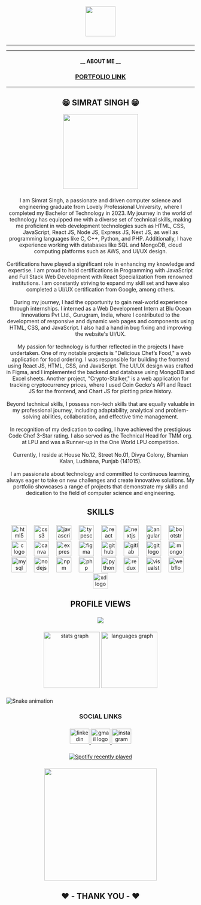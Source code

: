 
###

<div align="center">
  <img height="80" src="https://s11.gifyu.com/images/S44eS.gif"  />
</div>

###
<hr>
<hr>
<h4 align="center">__ ABOUT ME  __</h4>
<h3 align="center">
  <a href="https://simratsingh.netlify.app/" target="_blank">
    PORTFOLIO LINK
  </a>
</h3>
<hr>
<h2 align="center">😁 SIMRAT SINGH 😁</h2>  

<div align="center">
  <img height="200" src="https://s11.gifyu.com/images/S44Gi.gif"  />
</div>

###

<p align="center">I am Simrat Singh, a passionate and driven computer science and engineering graduate from Lovely Professional University, where I completed my Bachelor of Technology in 2023. My journey in the world of technology has equipped me with a diverse set of technical skills, making me proficient in web development technologies such as HTML, CSS, JavaScript, React JS, Node JS, Express JS, Next JS, as well as programming languages like C, C++, Python, and PHP. Additionally, I have experience working with databases like SQL and MongoDB, cloud computing platforms such as AWS, and UI/UX design.<br><br>Certifications have played a significant role in enhancing my knowledge and expertise. I am proud to hold certifications in Programming with JavaScript and Full Stack Web Development with React Specialization from renowned institutions. I am constantly striving to expand my skill set and have also completed a UI/UX certification from Google, among others.<br><br>During my journey, I had the opportunity to gain real-world experience through internships. I interned as a Web Development Intern at Blu Ocean Innovations Pvt Ltd., Gurugram, India, where I contributed to the development of responsive and dynamic web pages and components using HTML, CSS, and JavaScript. I also had a hand in bug fixing and improving the website's UI/UX.<br><br>My passion for technology is further reflected in the projects I have undertaken. One of my notable projects is "Delicious Chef’s Food," a web application for food ordering. I was responsible for building the frontend using React JS, HTML, CSS, and JavaScript. The UI/UX design was crafted in Figma, and I implemented the backend and database using MongoDB and Excel sheets. Another project, "Crypto-Stalker," is a web application for tracking cryptocurrency prices, where I used Coin Gecko's API and React JS for the frontend, and Chart JS for plotting price history.<br><br>Beyond technical skills, I possess non-tech skills that are equally valuable in my professional journey, including adaptability, analytical and problem-solving abilities, collaboration, and effective time management.<br><br>In recognition of my dedication to coding, I have achieved the prestigious Code Chef 3-Star rating. I also served as the Technical Head for TMM org. at LPU and was a Runner-up in the One World LPU competition.<br><br>Currently, I reside at House No.12, Street No.01, Divya Colony, Bhamian Kalan, Ludhiana, Punjab (141015).<br><br>I am passionate about technology and committed to continuous learning, always eager to take on new challenges and create innovative solutions. My portfolio showcases a range of projects that demonstrate my skills and dedication to the field of computer science and engineering.</p>

###

<h2 align="center">SKILLS</h2>

###

<div align="center">
  <img src="https://cdn.jsdelivr.net/gh/devicons/devicon/icons/html5/html5-original.svg" height="40" alt="html5 logo"  />
  <img width="12" />
  <img src="https://cdn.jsdelivr.net/gh/devicons/devicon/icons/css3/css3-original.svg" height="40" alt="css3 logo"  />
  <img width="12" />
  <img src="https://cdn.jsdelivr.net/gh/devicons/devicon/icons/javascript/javascript-original.svg" height="40" alt="javascript logo"  />
  <img width="12" />
  <img src="https://cdn.jsdelivr.net/gh/devicons/devicon/icons/typescript/typescript-original.svg" height="40" alt="typescript logo"  />
  <img width="12" />
  <img src="https://cdn.jsdelivr.net/gh/devicons/devicon/icons/react/react-original.svg" height="40" alt="react logo"  />
  <img width="12" />
  <img src="https://cdn.jsdelivr.net/gh/devicons/devicon/icons/nextjs/nextjs-original.svg" height="40" alt="nextjs logo"  />
  <img width="12" />
  <img src="https://cdn.jsdelivr.net/gh/devicons/devicon/icons/angularjs/angularjs-original.svg" height="40" alt="angularjs logo"  />
  <img width="12" />
  <img src="https://cdn.jsdelivr.net/gh/devicons/devicon/icons/bootstrap/bootstrap-original.svg" height="40" alt="bootstrap logo"  />
  <img width="12" />
  <img src="https://cdn.jsdelivr.net/gh/devicons/devicon/icons/c/c-original.svg" height="40" alt="c logo"  />
  <img width="12" />
  <img src="https://cdn.jsdelivr.net/gh/devicons/devicon/icons/canva/canva-original.svg" height="40" alt="canva logo"  />
  <img width="12" />
  <img src="https://cdn.jsdelivr.net/gh/devicons/devicon/icons/express/express-original.svg" height="40" alt="express logo"  />
  <img width="12" />
  <img src="https://cdn.jsdelivr.net/gh/devicons/devicon/icons/figma/figma-original.svg" height="40" alt="figma logo"  />
  <img width="12" />
  <img src="https://cdn.jsdelivr.net/gh/devicons/devicon/icons/github/github-original.svg" height="40" alt="github logo"  />
  <img width="12" />
  <img src="https://cdn.jsdelivr.net/gh/devicons/devicon/icons/gitlab/gitlab-original.svg" height="40" alt="gitlab logo"  />
  <img width="12" />
  <img src="https://cdn.jsdelivr.net/gh/devicons/devicon/icons/git/git-original.svg" height="40" alt="git logo"  />
  <img width="12" />
  <img src="https://cdn.jsdelivr.net/gh/devicons/devicon/icons/mongodb/mongodb-original.svg" height="40" alt="mongodb logo"  />
  <img width="12" />
  <img src="https://cdn.jsdelivr.net/gh/devicons/devicon/icons/mysql/mysql-original.svg" height="40" alt="mysql logo"  />
  <img width="12" />
  <img src="https://cdn.jsdelivr.net/gh/devicons/devicon/icons/nodejs/nodejs-original.svg" height="40" alt="nodejs logo"  />
  <img width="12" />
  <img src="https://cdn.jsdelivr.net/gh/devicons/devicon/icons/npm/npm-original-wordmark.svg" height="40" alt="npm logo"  />
  <img width="12" />
  <img src="https://cdn.jsdelivr.net/gh/devicons/devicon/icons/php/php-original.svg" height="40" alt="php logo"  />
  <img width="12" />
  <img src="https://cdn.jsdelivr.net/gh/devicons/devicon/icons/python/python-original.svg" height="40" alt="python logo"  />
  <img width="12" />
  <img src="https://cdn.jsdelivr.net/gh/devicons/devicon/icons/redux/redux-original.svg" height="40" alt="redux logo"  />
  <img width="12" />
  <img src="https://cdn.jsdelivr.net/gh/devicons/devicon/icons/visualstudio/visualstudio-plain.svg" height="40" alt="visualstudio logo"  />
  <img width="12" />
  <img src="https://cdn.jsdelivr.net/gh/devicons/devicon/icons/webflow/webflow-original.svg" height="40" alt="webflow logo"  />
  <img width="12" />
  <img src="https://cdn.jsdelivr.net/gh/devicons/devicon/icons/xd/xd-plain.svg" height="40" alt="xd logo"  />
</div>

###

<h2 align="center">PROFILE VIEWS</h2>

###

<div align="center">
  <img src="https://profile-counter.glitch.me/SIMRAT007/count.svg?"  />
</div>

###

<div align="center">
  <img src="https://github-readme-stats.vercel.app/api?username=SIMRAT007&hide_title=false&hide_rank=false&show_icons=true&include_all_commits=true&count_private=true&disable_animations=false&theme=dracula&locale=en&hide_border=false&order=1" height="150" alt="stats graph"  />
  <img src="https://github-readme-stats.vercel.app/api/top-langs?username=SIMRAT007&locale=en&hide_title=false&layout=compact&card_width=320&langs_count=5&theme=dracula&hide_border=false&order=2" height="150" alt="languages graph"  />
</div>

###

<img src="https://raw.githubusercontent.com/SIMRAT007/SIMRAT007/output/snake.svg" alt="Snake animation" />

###

<h3 align="center">SOCIAL LINKS</h3>

###

<div align="center">
  <a href="https://www.linkedin.com/in/simratsingh007/" target="_blank">
    <img src="https://raw.githubusercontent.com/maurodesouza/profile-readme-generator/master/src/assets/icons/social/linkedin/default.svg" width="52" height="40" alt="linkedin logo"  />
  </a>
  <a href="simratsinghmehra01@gmail.com" target="_blank">
    <img src="https://raw.githubusercontent.com/maurodesouza/profile-readme-generator/master/src/assets/icons/social/gmail/default.svg" width="52" height="40" alt="gmail logo"  />
  </a>
  <a href="https://www.instagram.com/simrat_singh_mehra/" target="_blank">
    <img src="https://raw.githubusercontent.com/maurodesouza/profile-readme-generator/master/src/assets/icons/social/instagram/default.svg" width="52" height="40" alt="instagram logo"  />
  </a>
</div>

###

<div align="center">
  <a href="https://open.spotify.com/user/![Alt text](https://spotify-recently-played-readme.vercel.app/api?user=313mhr4bs2twi3xwi2mnk6fuvdvm)">
    <img src="https://spotify-recently-played-readme.vercel.app/api?count=5&unique=false" alt="Spotify recently played"  />
  </a>
</div>

###

<div align="center">
  <img height="300" src="https://s11.gifyu.com/images/S44Gg.gif"  />
</div>

###

<h2 align="center">❤️ - THANK YOU - ❤️</h2>

###
